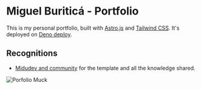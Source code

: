# Miguel Buriticá - Portfolio

This is my personal portfolio, built with [Astro.js](https://astro.build) and [Tailwind CSS](https://tailwindcss.com). It's deployed on [Deno deploy](https://miguel-buritica.deno.dev/).

## Recognitions

- [Midudev and community](https://midu.dev) for the template and all the knowledge shared.

![Porfolio Muck](https://loaded-files.s3.us-east-2.amazonaws.com/muck-porfolio.png)
